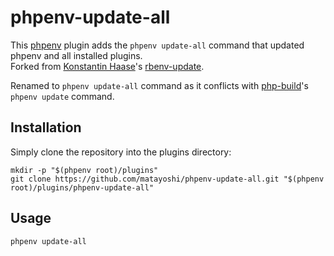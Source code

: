 # phpenv-update-all

This [phpenv](https://github.com/phpenv/phpenv) plugin adds the `phpenv update-all` command that updated phpenv and all installed plugins.  
Forked from [Konstantin Haase](https://github.com/rkh)'s [rbenv-update](https://github.com/rkh/rbenv-update).

Renamed to `phpenv update-all` command as it conflicts with [php-build](https://github.com/php-build/php-build)'s `phpenv update` command.

## Installation

Simply clone the repository into the plugins directory:

```shell
mkdir -p "$(phpenv root)/plugins"
git clone https://github.com/matayoshi/phpenv-update-all.git "$(phpenv root)/plugins/phpenv-update-all"
```

## Usage

```shell
phpenv update-all
```
